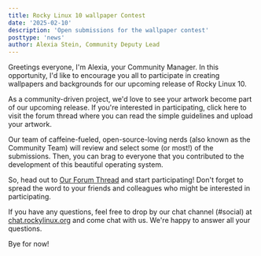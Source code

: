 ```yaml
---
title: Rocky Linux 10 wallpaper Contest
date: '2025-02-10'
description: 'Open submissions for the wallpaper contest'
posttype: 'news'
author: Alexia Stein, Community Deputy Lead
---
```


Greetings everyone, I'm Alexia, your Community Manager. In this opportunity, I'd like to encourage you all to participate in creating wallpapers and 
backgrounds for our upcoming release of Rocky Linux 10.

As a community-driven project, we'd love to see your artwork become part of our upcoming release. If you're interested in participating, click here to visit 
the forum thread where you can read the simple guidelines and upload your artwork.

Our team of caffeine-fueled, open-source-loving nerds (also known as the Community Team) will review and select some (or most!) of the submissions. Then, you 
can brag to everyone that you contributed to the development of this beautiful operating system.

So, head out to [Our Forum Thread](https://forums.rockylinux.org/t/rocky-linux-10-wallpaper-contest/17501) and start participating!
Don't forget to spread the word to your friends and colleagues who might be interested in participating.

If you have any questions, feel free to drop by our chat channel (#social) at [chat.rockylinux.org](https://chat.rockylinux.org) and come chat with us. We're 
happy to answer all your questions.

Bye for now!
